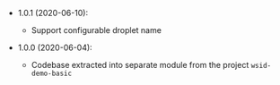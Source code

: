 * 1.0.1 (2020-06-10):

    * Support configurable droplet name

* 1.0.0 (2020-06-04):

    * Codebase extracted into separate module from the project `wsid-demo-basic`
